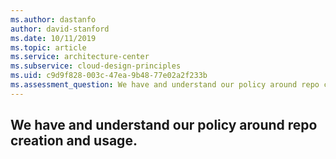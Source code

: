 ```yaml
---
ms.author: dastanfo
author: david-stanford
ms.date: 10/11/2019
ms.topic: article
ms.service: architecture-center
ms.subservice: cloud-design-principles
ms.uid: c9d9f828-003c-47ea-9b48-77e02a2f233b
ms.assessment_question: We have and understand our policy around repo creation and usage.
---
```

## We have and understand our policy around repo creation and usage.


